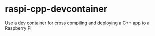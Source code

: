 # raspi-cpp-devcontainer
Use a dev container for cross compiling and deploying a C++ app to a Raspberry Pi
